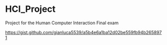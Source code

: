 # HCI_Project
Project for the Human Computer Interaction Final exam

https://gist.github.com/gianluca5539/a5b4e6a1ba12d02be559fb94b2658971
